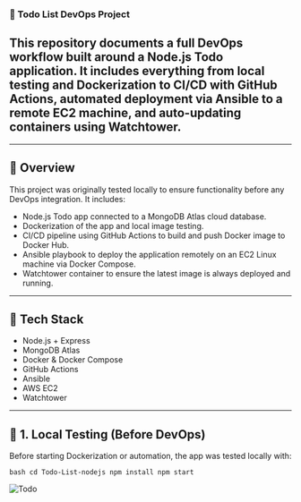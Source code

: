 ### 🧩 Todo List DevOps Project

## This repository documents a full DevOps workflow built around a Node.js Todo application. It includes everything from local testing and Dockerization to CI/CD with GitHub Actions, automated deployment via Ansible to a remote EC2 machine, and auto-updating containers using Watchtower.

---
## 📌 Overview

This project was originally tested locally to ensure functionality before any DevOps integration. It includes:

- Node.js Todo app connected to a MongoDB Atlas cloud database.
- Dockerization of the app and local image testing.
- CI/CD pipeline using GitHub Actions to build and push Docker image to Docker Hub.
- Ansible playbook to deploy the application remotely on an EC2 Linux machine via Docker Compose.
- Watchtower container to ensure the latest image is always deployed and running.
---

## 🔧 Tech Stack

- Node.js + Express
- MongoDB Atlas
- Docker & Docker Compose
- GitHub Actions
- Ansible
- AWS EC2
- Watchtower

---

## 🧪 1. Local Testing (Before DevOps)

Before starting Dockerization or automation, the app was tested locally with:

```bash cd Todo-List-nodejs npm install npm start ```


![Todo](assets/Todo/Picture2.png)



